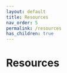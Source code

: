 ```yaml
---
layout: default
title: Resources
nav_order: 5
permalink: /resources
has_children: true
---
```

# Resources